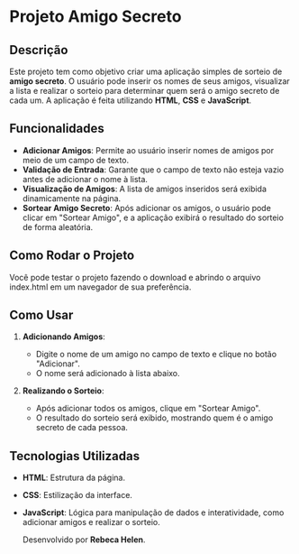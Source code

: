 # Projeto Amigo Secreto

## Descrição

Este projeto tem como objetivo criar uma aplicação simples de sorteio de **amigo secreto**. O usuário pode inserir os nomes de seus amigos, visualizar a lista e realizar o sorteio para determinar quem será o amigo secreto de cada um. A aplicação é feita utilizando **HTML**, **CSS** e **JavaScript**.

## Funcionalidades

- **Adicionar Amigos**: Permite ao usuário inserir nomes de amigos por meio de um campo de texto.
- **Validação de Entrada**: Garante que o campo de texto não esteja vazio antes de adicionar o nome à lista.
- **Visualização de Amigos**: A lista de amigos inseridos será exibida dinamicamente na página.
- **Sortear Amigo Secreto**: Após adicionar os amigos, o usuário pode clicar em "Sortear Amigo", e a aplicação exibirá o resultado do sorteio de forma aleatória.
## Como Rodar o Projeto

Você pode testar o projeto fazendo o download e abrindo o arquivo index.html em um navegador de sua preferência.

## Como Usar

1. **Adicionando Amigos**:
   - Digite o nome de um amigo no campo de texto e clique no botão "Adicionar".
   - O nome será adicionado à lista abaixo.

2. **Realizando o Sorteio**:
   - Após adicionar todos os amigos, clique em "Sortear Amigo".
   - O resultado do sorteio será exibido, mostrando quem é o amigo secreto de cada pessoa.

## Tecnologias Utilizadas

- **HTML**: Estrutura da página.
- **CSS**: Estilização da interface.
- **JavaScript**: Lógica para manipulação de dados e interatividade, como adicionar amigos e realizar o sorteio.

  

  Desenvolvido por **Rebeca Helen**.

